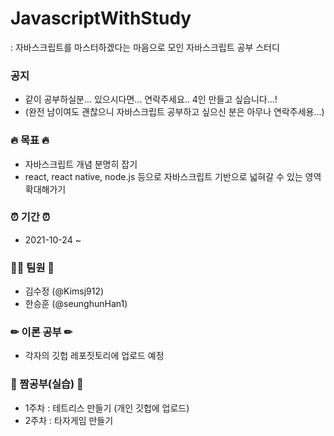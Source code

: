 # JavascriptWithStudy
: 자바스크립트를 마스터하겠다는 마음으로 모인 자바스크립트 공부 스터디 

### 공지
- 같이 공부하실분... 있으시다면... 연락주세요.. 4인 만들고 싶습니다...! 
- (완전 남이여도 괜찮으니 자바스크립트 공부하고 싶으신 분은 아무나 연락주세용...)



### 🔥 목표 🔥
- 자바스크립트 개념 분명히 잡기
- react, react native, node.js 등으로 자바스크립트 기반으로 넓혀갈 수 있는 영역 확대해가기



### ⏰ 기간 ⏰
- 2021-10-24 ~



### 🙋‍♂️ 팀원 🙋‍
- 김수정 (@Kimsj912)
- 한승훈 (@seunghunHan1)



### ✏ 이론 공부 ✏
 - 각자의 깃헙 레포짓토리에 업로드 예정


### 📝 짬공부(실습) 📝
- 1주차 : 테트리스 만들기 (개인 깃헙에 업로드)
- 2주차 : 타자게임 만들기

